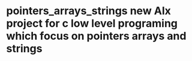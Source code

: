 # pointers_arrays_strings new Alx project for c low level programing which focus on pointers arrays and strings
